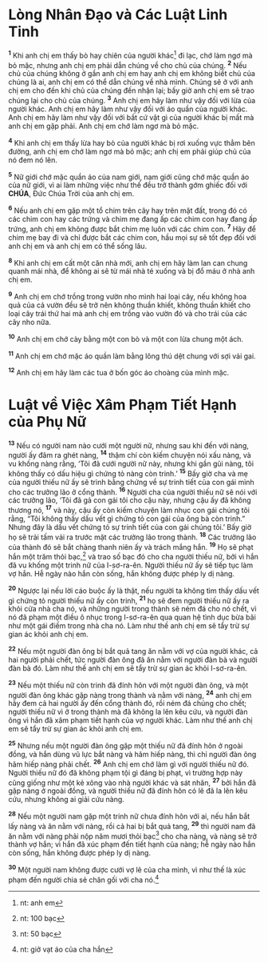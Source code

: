 # Lòng Nhân Đạo và Các Luật Linh Tinh

<sup><b>1</b></sup> Khi anh chị em thấy bò hay chiên của người khác[^1-67c4271d-5b12-4485-979c-b5581189564c] đi lạc, chớ làm ngơ mà bỏ mặc, nhưng anh chị em phải dẫn chúng về cho chủ của chúng. <sup><b>2</b></sup> Nếu chủ của chúng không ở gần anh chị em hay anh chị em không biết chủ của chúng là ai, anh chị em có thể dẫn chúng về nhà mình. Chúng sẽ ở với anh chị em cho đến khi chủ của chúng đến nhận lại; bấy giờ anh chị em sẽ trao chúng lại cho chủ của chúng. <sup><b>3</b></sup> Anh chị em hãy làm như vậy đối với lừa của người khác. Anh chị em hãy làm như vậy đối với áo quần của người khác. Anh chị em hãy làm như vậy đối với bất cứ vật gì của người khác bị mất mà anh chị em gặp phải. Anh chị em chớ làm ngơ mà bỏ mặc.

<sup><b>4</b></sup> Khi anh chị em thấy lừa hay bò của người khác bị rơi xuống vực thẳm bên đường, anh chị em chớ làm ngơ mà bỏ mặc; anh chị em phải giúp chủ của nó đem nó lên.

<sup><b>5</b></sup> Nữ giới chớ mặc quần áo của nam giới, nam giới cũng chớ mặc quần áo của nữ giới, vì ai làm những việc như thế đều trở thành gớm ghiếc đối với **CHÚA**, Đức Chúa Trời của anh chị em.

<sup><b>6</b></sup> Nếu anh chị em gặp một tổ chim trên cây hay trên mặt đất, trong đó có các chim con hay các trứng và chim mẹ đang ấp các chim con hay đang ấp trứng, anh chị em không được bắt chim mẹ luôn với các chim con. <sup><b>7</b></sup> Hãy để chim mẹ bay đi và chỉ được bắt các chim con, hầu mọi sự sẽ tốt đẹp đối với anh chị em và anh chị em có thể sống lâu.

<sup><b>8</b></sup> Khi anh chị em cất một căn nhà mới, anh chị em hãy làm lan can chung quanh mái nhà, để không ai sẽ từ mái nhà té xuống và bị đổ máu ở nhà anh chị em.

<sup><b>9</b></sup> Anh chị em chớ trồng trong vườn nho mình hai loại cây, nếu không hoa quả của cả vườn đều sẽ trở nên không thuần khiết, không thuần khiết cho loại cây trái thứ hai mà anh chị em trồng vào vườn đó và cho trái của các cây nho nữa.

<sup><b>10</b></sup> Anh chị em chớ cày bằng một con bò và một con lừa chung một ách.

<sup><b>11</b></sup> Anh chị em chớ mặc áo quần làm bằng lông thú dệt chung với sợi vải gai.

<sup><b>12</b></sup> Anh chị em hãy làm các tua ở bốn góc áo choàng của mình mặc.

# Luật về Việc Xâm Phạm Tiết Hạnh của Phụ Nữ

<sup><b>13</b></sup> Nếu có người nam nào cưới một người nữ, nhưng sau khi đến với nàng, người ấy đâm ra ghét nàng, <sup><b>14</b></sup> thậm chí còn kiếm chuyện nói xấu nàng, và vu khống nàng rằng, ‘Tôi đã cưới người nữ này, nhưng khi gần gũi nàng, tôi không thấy có dấu hiệu gì chứng tỏ nàng còn trinh.’ <sup><b>15</b></sup> Bấy giờ cha và mẹ của người thiếu nữ ấy sẽ trình bằng chứng về sự trinh tiết của con gái mình cho các trưởng lão ở cổng thành. <sup><b>16</b></sup> Người cha của người thiếu nữ sẽ nói với các trưởng lão, ‘Tôi đã gả con gái tôi cho cậu này, nhưng cậu ấy đã không thương nó, <sup><b>17</b></sup> và này, cậu ấy còn kiếm chuyện làm nhục con gái chúng tôi rằng, “Tôi không thấy dấu vết gì chứng tỏ con gái của ông bà còn trinh.” Nhưng đây là dấu vết chứng tỏ sự trinh tiết của con gái chúng tôi.’ Bấy giờ họ sẽ trải tấm vải ra trước mặt các trưởng lão trong thành. <sup><b>18</b></sup> Các trưởng lão của thành đó sẽ bắt chàng thanh niên ấy và trách mắng hắn. <sup><b>19</b></sup> Họ sẽ phạt hắn một trăm thỏi bạc,[^2-67c4271d-5b12-4485-979c-b5581189564c] và trao số bạc đó cho cha người thiếu nữ, bởi vì hắn đã vu khống một trinh nữ của I-sơ-ra-ên. Người thiếu nữ ấy sẽ tiếp tục làm vợ hắn. Hễ ngày nào hắn còn sống, hắn không được phép ly dị nàng.

<sup><b>20</b></sup> Ngược lại nếu lời cáo buộc ấy là thật, nếu người ta không tìm thấy dấu vết gì chứng tỏ người thiếu nữ ấy còn trinh, <sup><b>21</b></sup> họ sẽ đem người thiếu nữ ấy ra khỏi cửa nhà cha nó, và những người trong thành sẽ ném đá cho nó chết, vì nó đã phạm một điều ô nhục trong I-sơ-ra-ên qua quan hệ tình dục bừa bãi như một gái điếm trong nhà cha nó. Làm như thế anh chị em sẽ tẩy trừ sự gian ác khỏi anh chị em.

<sup><b>22</b></sup> Nếu một người đàn ông bị bắt quả tang ăn nằm với vợ của người khác, cả hai người phải chết, tức người đàn ông đã ăn nằm với người đàn bà và người đàn bà đó. Làm như thế anh chị em sẽ tẩy trừ sự gian ác khỏi I-sơ-ra-ên.

<sup><b>23</b></sup> Nếu một thiếu nữ còn trinh đã đính hôn với một người đàn ông, và một người đàn ông khác gặp nàng trong thành và nằm với nàng, <sup><b>24</b></sup> anh chị em hãy đem cả hai người ấy đến cổng thành đó, rồi ném đá chúng cho chết; người thiếu nữ vì ở trong thành mà đã không la lên kêu cứu, và người đàn ông vì hắn đã xâm phạm tiết hạnh của vợ người khác. Làm như thế anh chị em sẽ tẩy trừ sự gian ác khỏi anh chị em.

<sup><b>25</b></sup> Nhưng nếu một người đàn ông gặp một thiếu nữ đã đính hôn ở ngoài đồng, và hắn dùng vũ lực bắt nàng và hãm hiếp nàng, thì chỉ người đàn ông hãm hiếp nàng phải chết. <sup><b>26</b></sup> Anh chị em chớ làm gì với người thiếu nữ đó. Người thiếu nữ đó đã không phạm tội gì đáng bị phạt, vì trường hợp này cũng giống như một kẻ xông vào nhà người khác và sát nhân, <sup><b>27</b></sup> bởi hắn đã gặp nàng ở ngoài đồng, và người thiếu nữ đã đính hôn có lẽ đã la lên kêu cứu, nhưng không ai giải cứu nàng.

<sup><b>28</b></sup> Nếu một người nam gặp một trinh nữ chưa đính hôn với ai, nếu hắn bắt lấy nàng và ăn nằm với nàng, rồi cả hai bị bắt quả tang, <sup><b>29</b></sup> thì người nam đã ăn nằm với nàng phải nộp năm mươi thỏi bạc[^3-67c4271d-5b12-4485-979c-b5581189564c] cho cha nàng, và nàng sẽ trở thành vợ hắn; vì hắn đã xúc phạm đến tiết hạnh của nàng; hễ ngày nào hắn còn sống, hắn không được phép ly dị nàng.

<sup><b>30</b></sup> Một người nam không được cưới vợ lẽ của cha mình, vì như thế là xúc phạm đến người chia sẻ chăn gối với cha nó.[^4-67c4271d-5b12-4485-979c-b5581189564c]

[^1-67c4271d-5b12-4485-979c-b5581189564c]: nt: anh em

[^2-67c4271d-5b12-4485-979c-b5581189564c]: nt: 100 bạc

[^3-67c4271d-5b12-4485-979c-b5581189564c]: nt: 50 bạc

[^4-67c4271d-5b12-4485-979c-b5581189564c]: nt: giở vạt áo của cha hắn
